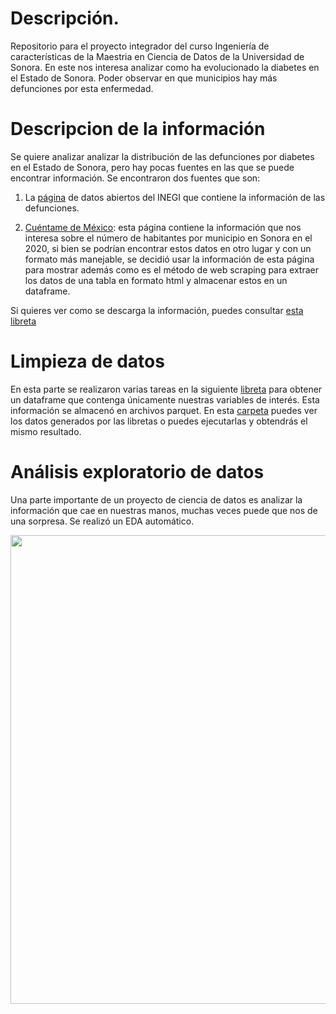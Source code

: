 # Descripción.
Repositorio para el proyecto integrador del curso Ingeniería de características de la Maestria en Ciencia de Datos de la Universidad de Sonora. En este nos interesa analizar como ha evolucionado la diabetes en el Estado de Sonora. Poder observar en que municipios hay más defunciones por esta enfermedad.

# Descripcion de la información
Se quiere analizar analizar la distribución de las defunciones por diabetes en el Estado de Sonora, pero hay pocas fuentes en las que se puede encontrar información. Se encontraron dos fuentes que son:  
1. La [página](https://www.inegi.org.mx/programas/mortalidad/#Datos_abiertos) de datos abiertos del INEGI que contiene la información de las defunciones.

2. [Cuéntame de México](https://cuentame.inegi.org.mx/monografias/informacion/son/poblacion/default.aspx?tema=me&e=26): esta página contiene la información que nos interesa sobre el número de habitantes por municipio en Sonora en el 2020, si bien se podrían encontrar estos datos en otro lugar y con un formato más manejable, se decidió usar la información de esta página  para mostrar además como es el método de web scraping para extraer los datos de una tabla en formato html y almacenar estos en un dataframe.

Si quieres ver como se descarga la información, puedes consultar [esta libreta](https://github.com/Fernando-LunaP/Proyecto_Integrador_Ing_Caracteristicas/blob/main/Codigo/01_Descargando_los_datos.ipynb)

# Limpieza de datos
En esta parte se realizaron varias tareas en la siguiente [libreta](https://github.com/Fernando-LunaP/Proyecto_Integrador_Ing_Caracteristicas/blob/main/Codigo/02_Limpieza_de_datos.ipynb) para obtener un dataframe que contenga únicamente nuestras variables de interés. Esta información se almacenó en archivos parquet. En esta [carpeta](https://github.com/Fernando-LunaP/Proyecto_Integrador_Ing_Caracteristicas/tree/main/datos) puedes ver los datos generados por las libretas o puedes ejecutarlas y obtendrás el mismo resultado.

# Análisis exploratorio de datos
Una parte importante de un proyecto de ciencia de datos es analizar la información que cae en nuestras manos, muchas veces puede que nos de una sorpresa. Se realizó un EDA automático.

<img src="https://github.com/Fernando-LunaP/Proyecto_Integrador_Ing_Caracteristicas/blob/main/Imagenes/Matriz%20de%20correlaci%C3%B3n.JPG" width="750">


